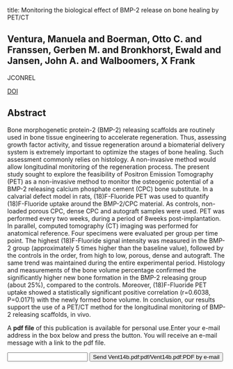 title: Monitoring the biological effect of BMP-2 release on bone healing by PET/CT

## Ventura, Manuela and Boerman, Otto C. and Franssen, Gerben M. and Bronkhorst, Ewald and Jansen, John A. and Walboomers, X Frank
JCONREL

<a href="https://doi.org/10.1016/j.jconrel.2014.03.044">DOI</a>

## Abstract
Bone morphogenetic protein-2 (BMP-2) releasing scaffolds are routinely used in bone tissue engineering to accelerate regeneration. Thus, assessing growth factor activity, and tissue regeneration around a biomaterial delivery system is extremely important to optimize the stages of bone healing. Such assessment commonly relies on histology. A non-invasive method would allow longitudinal monitoring of the regeneration process. The present study sought to explore the feasibility of Positron Emission Tomography (PET) as a non-invasive method to monitor the osteogenic potential of a BMP-2 releasing calcium phosphate cement (CPC) bone substitute. In a calvarial defect model in rats, (18)F-Fluoride PET was used to quantify (18)F-Fluoride uptake around the BMP-2/CPC material. As controls, non-loaded porous CPC, dense CPC and autograft samples were used. PET was performed every two weeks, during a period of 8weeks post-implantation. In parallel, computed tomography (CT) imaging was performed for anatomical reference. Four specimens were evaluated per group per time point. The highest (18)F-Fluoride signal intensity was measured in the BMP-2 group (approximately 5 times higher than the baseline value), followed by the controls in the order, from high to low, porous, dense and autograft. The same trend was maintained during the entire experimental period. Histology and measurements of the bone volume percentage confirmed the significantly higher new bone formation in the BMP-2 releasing group (about 25%), compared to the controls. Moreover, (18)F-Fluoride PET uptake showed a statistically significant positive correlation (r=0.6038, P=0.0171) with the newly formed bone volume. In conclusion, our results support the use of a PET/CT method for the longitudinal monitoring of BMP-2 releasing scaffolds, in vivo.

A <b>pdf file</b> of this publication is available for personal use.Enter your e-mail address in the box below and press the button. You will receive an e-mail message with a link to the pdf file.
<form action="sender.php">  <input type="text" name="email">  <input type="submit" value="Send Vent14b.pdf:pdf/Vent14b.pdf:PDF by e-mail"></form>